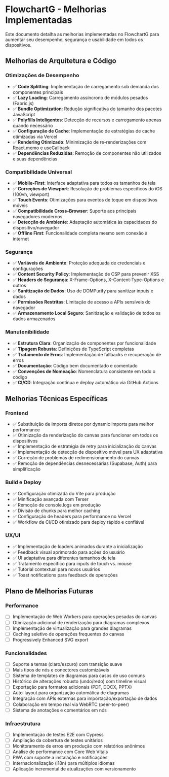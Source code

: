 # FlowchartG - Melhorias Implementadas

Este documento detalha as melhorias implementadas no FlowchartG para aumentar seu desempenho, segurança e usabilidade em todos os dispositivos.

## Melhorias de Arquitetura e Código

### Otimizações de Desempenho
- ✅ **Code Splitting**: Implementação de carregamento sob demanda dos componentes principais
- ✅ **Lazy Loading**: Carregamento assíncrono de módulos pesados (Fabric.js)
- ✅ **Bundle Optimization**: Redução significativa do tamanho dos pacotes JavaScript
- ✅ **Polyfills Inteligentes**: Detecção de recursos e carregamento apenas quando necessário
- ✅ **Configuração de Cache**: Implementação de estratégias de cache otimizadas via Vercel
- ✅ **Rendering Otimizado**: Minimização de re-renderizações com React.memo e useCallback
- ✅ **Dependências Reduzidas**: Remoção de componentes não utilizados e suas dependências

### Compatibilidade Universal
- ✅ **Mobile-First**: Interface adaptativa para todos os tamanhos de tela
- ✅ **Correções de Viewport**: Resolução de problemas específicos do iOS (100vh, viewport)
- ✅ **Touch Events**: Otimizações para eventos de toque em dispositivos móveis
- ✅ **Compatibilidade Cross-Browser**: Suporte aos principais navegadores modernos
- ✅ **Detecção de Ambiente**: Adaptação automática às capacidades do dispositivo/navegador
- ✅ **Offline First**: Funcionalidade completa mesmo sem conexão à internet

### Segurança
- ✅ **Variáveis de Ambiente**: Proteção adequada de credenciais e configurações
- ✅ **Content Security Policy**: Implementação de CSP para prevenir XSS
- ✅ **Headers de Segurança**: X-Frame-Options, X-Content-Type-Options e outros
- ✅ **Sanitização de Dados**: Uso de DOMPurify para sanitizar inputs e dados
- ✅ **Permissões Restritas**: Limitação de acesso a APIs sensíveis do navegador
- ✅ **Armazenamento Local Seguro**: Sanitização e validação de todos os dados armazenados

### Manutenibilidade
- ✅ **Estrutura Clara**: Organização de componentes por funcionalidade
- ✅ **Tipagem Robusta**: Definições de TypeScript completas
- ✅ **Tratamento de Erros**: Implementação de fallbacks e recuperação de erros
- ✅ **Documentação**: Código bem documentado e comentado
- ✅ **Convenções de Nomeação**: Nomenclatura consistente em todo o código
- ✅ **CI/CD**: Integração contínua e deploy automático via GitHub Actions

## Melhorias Técnicas Específicas

### Frontend
- ✅ Substituição de imports diretos por dynamic imports para melhor performance
- ✅ Otimização da renderização do canvas para funcionar em todos os dispositivos
- ✅ Implementação de estratégia de retry para inicialização do canvas
- ✅ Implementação de detecção de dispositivo móvel para UX adaptativa
- ✅ Correção de problemas de redimensionamento do canvas
- ✅ Remoção de dependências desnecessárias (Supabase, Auth) para simplificação

### Build e Deploy
- ✅ Configuração otimizada do Vite para produção
- ✅ Minificação avançada com Terser
- ✅ Remoção de console.logs em produção
- ✅ Divisão de chunks para melhor caching
- ✅ Configuração de headers para performance no Vercel
- ✅ Workflow de CI/CD otimizado para deploy rápido e confiável

### UX/UI
- ✅ Implementação de loaders animados durante a inicialização
- ✅ Feedback visual aprimorado para ações do usuário
- ✅ UI adaptativa para diferentes tamanhos de tela
- ✅ Tratamento específico para inputs de touch vs. mouse
- ✅ Tutorial contextual para novos usuários
- ✅ Toast notifications para feedback de operações

## Plano de Melhorias Futuras

### Performance
- [ ] Implementação de Web Workers para operações pesadas do canvas
- [ ] Otimização adicional de renderização para diagramas complexos
- [ ] Implementação de virtualização para grandes diagramas
- [ ] Caching seletivo de operações frequentes do canvas
- [ ] Progressively Enhanced SVG export

### Funcionalidades
- [ ] Suporte a temas (claro/escuro) com transição suave
- [ ] Mais tipos de nós e conectores customizáveis
- [ ] Sistema de templates de diagramas para casos de uso comuns
- [ ] Histórico de alterações robusto (undo/redo) com timeline visual
- [ ] Exportação para formatos adicionais (PDF, DOCX, PPTX)
- [ ] Auto-layout para organização automática de diagramas
- [ ] Integração com APIs externas para importação/exportação de dados
- [ ] Colaboração em tempo real via WebRTC (peer-to-peer)
- [ ] Sistema de anotações e comentários em nós

### Infraestrutura
- [ ] Implementação de testes E2E com Cypress
- [ ] Ampliação da cobertura de testes unitários
- [ ] Monitoramento de erros em produção com relatórios anônimos
- [ ] Análise de performance com Core Web Vitals
- [ ] PWA com suporte a instalação e notificações
- [ ] Internacionalização (i18n) para múltiplos idiomas
- [ ] Aplicação incremental de atualizações com versionamento 